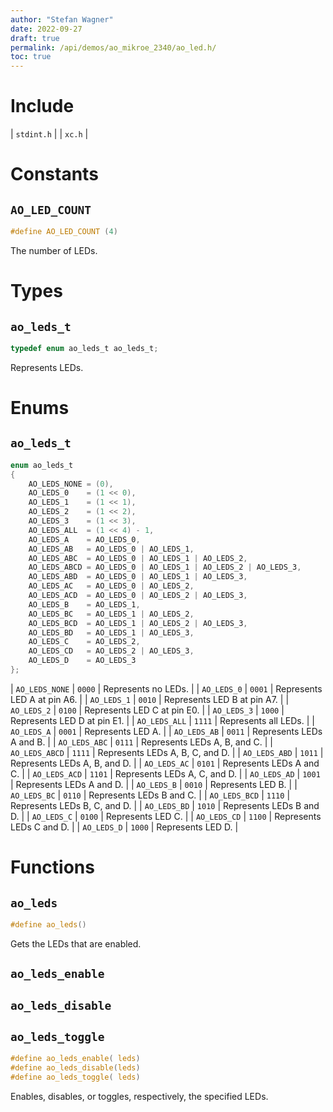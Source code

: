 ```yaml
---
author: "Stefan Wagner"
date: 2022-09-27
draft: true
permalink: /api/demos/ao_mikroe_2340/ao_led.h/
toc: true
---
```


# Include

| `stdint.h` |
| `xc.h` |

# Constants

## `AO_LED_COUNT`

```c
#define AO_LED_COUNT (4)
```

The number of LEDs.

# Types

## `ao_leds_t`

```c
typedef enum ao_leds_t ao_leds_t;
```

Represents LEDs.

# Enums

## `ao_leds_t`

```c
enum ao_leds_t
{
    AO_LEDS_NONE = (0),
    AO_LEDS_0    = (1 << 0),
    AO_LEDS_1    = (1 << 1),
    AO_LEDS_2    = (1 << 2),
    AO_LEDS_3    = (1 << 3),
    AO_LEDS_ALL  = (1 << 4) - 1,
    AO_LEDS_A    = AO_LEDS_0,
    AO_LEDS_AB   = AO_LEDS_0 | AO_LEDS_1,
    AO_LEDS_ABC  = AO_LEDS_0 | AO_LEDS_1 | AO_LEDS_2,
    AO_LEDS_ABCD = AO_LEDS_0 | AO_LEDS_1 | AO_LEDS_2 | AO_LEDS_3,
    AO_LEDS_ABD  = AO_LEDS_0 | AO_LEDS_1 | AO_LEDS_3,
    AO_LEDS_AC   = AO_LEDS_0 | AO_LEDS_2,
    AO_LEDS_ACD  = AO_LEDS_0 | AO_LEDS_2 | AO_LEDS_3,
    AO_LEDS_B    = AO_LEDS_1,
    AO_LEDS_BC   = AO_LEDS_1 | AO_LEDS_2,
    AO_LEDS_BCD  = AO_LEDS_1 | AO_LEDS_2 | AO_LEDS_3,
    AO_LEDS_BD   = AO_LEDS_1 | AO_LEDS_3,
    AO_LEDS_C    = AO_LEDS_2,
    AO_LEDS_CD   = AO_LEDS_2 | AO_LEDS_3,
    AO_LEDS_D    = AO_LEDS_3
};
```

| `AO_LEDS_NONE` | `0000` | Represents no LEDs. |
| `AO_LEDS_0`    | `0001` | Represents LED A at pin A6. |
| `AO_LEDS_1`    | `0010` | Represents LED B at pin A7. |
| `AO_LEDS_2`    | `0100` | Represents LED C at pin E0. |
| `AO_LEDS_3`    | `1000` | Represents LED D at pin E1. |
| `AO_LEDS_ALL`  | `1111` | Represents all LEDs. |
| `AO_LEDS_A`    | `0001` | Represents LED A. |
| `AO_LEDS_AB`   | `0011` | Represents LEDs A and B. |
| `AO_LEDS_ABC`  | `0111` | Represents LEDs A, B, and C. |
| `AO_LEDS_ABCD` | `1111` | Represents LEDs A, B, C, and D. |
| `AO_LEDS_ABD`  | `1011` | Represents LEDs A, B, and D. |
| `AO_LEDS_AC`   | `0101` | Represents LEDs A and C. |
| `AO_LEDS_ACD`  | `1101` | Represents LEDs A, C, and D. |
| `AO_LEDS_AD`   | `1001` | Represents LEDs A and D. |
| `AO_LEDS_B`    | `0010` | Represents LED B. |
| `AO_LEDS_BC`   | `0110` | Represents LEDs B and C. |
| `AO_LEDS_BCD`  | `1110` | Represents LEDs B, C, and D. |
| `AO_LEDS_BD`   | `1010` | Represents LEDs B and D. |
| `AO_LEDS_C`    | `0100` | Represents LED C. |
| `AO_LEDS_CD`   | `1100` | Represents LEDs C and D. |
| `AO_LEDS_D`    | `1000` | Represents LED D. |

# Functions

## `ao_leds`

```c
#define ao_leds()
```

Gets the LEDs that are enabled.

## `ao_leds_enable`
## `ao_leds_disable`
## `ao_leds_toggle`

```c
#define ao_leds_enable( leds)
#define ao_leds_disable(leds)
#define ao_leds_toggle( leds)
```

Enables, disables, or toggles, respectively, the specified LEDs.
